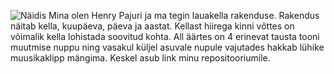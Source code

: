 ![Näidis](images/kodutöö.JPG)
Mina olen Henry Pajuri ja ma tegin lauakella rakenduse. Rakendus näitab kella, kuupäeva, päeva ja aastat. Kellast hiirega kinni võttes on võimalik kella lohistada soovitud kohta. All äärtes on 4 erinevat tausta tooni muutmise nuppu ning vasakul küljel asuvale nupule vajutades hakkab lühike muusikaklipp mängima. Keskel asub link minu repositooriumile.
